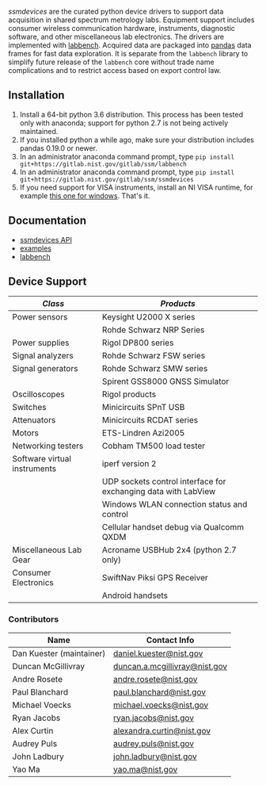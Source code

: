 *ssmdevices* are the curated python device drivers to support data acquisition in shared spectrum metrology labs. Equipment support includes
consumer wireless communication hardware, instruments, diagnostic software, and other miscellaneous lab electronics.
The drivers are implemented with [labbench](https://gitlab.nist.gov/gitlab/ssm/labbench). Acquired data are packaged into [pandas](http://pandas.pydata.org/) data frames for fast data exploration.
It is separate from the `labbench` library to simplify future release of the `labbench` core without trade name complications and to restrict
access based on export control law.

## Installation
1. Install a 64-bit python 3.6 distribution. This process has been tested only with anaconda; support for python 2.7 is not being actively maintained.
2. If you installed python a while ago, make sure your distribution includes pandas 0.19.0 or newer.
3. In an administrator anaconda command prompt, type `pip install git+https://gitlab.nist.gov/gitlab/ssm/labbench`
4. In an administrator anaconda command prompt, type `pip install git+https://gitlab.nist.gov/gitlab/ssm/ssmdevices`
5. If you need support for VISA instruments, install an NI VISA runtime, for example [this one for windows](http://download.ni.com/support/softlib/visa/NI-VISA/16.0/Windows/NIVISA1600runtime.exe).
That's it.

## Documentation
* [ssmdevices API](http://ssm.ipages.nist.gov/ssmdevices/)
* [examples](examples)
* [labbench](https://gitlab.nist.gov/gitlab/ssm/labbench#how-to)

## Device Support
| *Class* | *Products* |
|-------------|---------|
|Power sensors|Keysight U2000 X series|
|             |Rohde Schwarz NRP Series|
|Power supplies|Rigol DP800 series|
|Signal analyzers|Rohde Schwarz FSW series|
|Signal generators|Rohde Schwarz SMW series|
|                 |Spirent GSS8000 GNSS Simulator|
|Oscilloscopes|Rigol products|
|Switches|Minicircuits SPnT USB|
|Attenuators|Minicircuits RCDAT series|
|Motors|ETS-Lindren Azi2005|
|Networking testers|Cobham TM500 load tester|
|Software virtual instruments|iperf version 2|
|                            |UDP sockets control interface for exchanging data with LabView|
|                            |Windows WLAN connection status and control|
|                            |Cellular handset debug via Qualcomm QXDM|
|Miscellaneous Lab Gear      |Acroname USBHub 2x4 (python 2.7 only)|
|Consumer Electronics        |SwiftNav Piksi GPS Receiver|
|                            |Android handsets|



### Contributors
| Name  |  Contact Info |
|---|---|
| Dan Kuester (maintainer)  |  <daniel.kuester@nist.gov> |
| Duncan McGillivray  | <duncan.a.mcgillivray@nist.gov>  |
| Andre Rosete        | <andre.rosete@nist.gov> |
| Paul Blanchard | <paul.blanchard@nist.gov> |
| Michael Voecks | <michael.voecks@nist.gov> |
| Ryan Jacobs | ryan.jacobs@nist.gov |
| Alex Curtin | alexandra.curtin@nist.gov |
| Audrey Puls | <audrey.puls@nist.gov> |
| John Ladbury | <john.ladbury@nist.gov> |
| Yao Ma | <yao.ma@nist.gov> |
